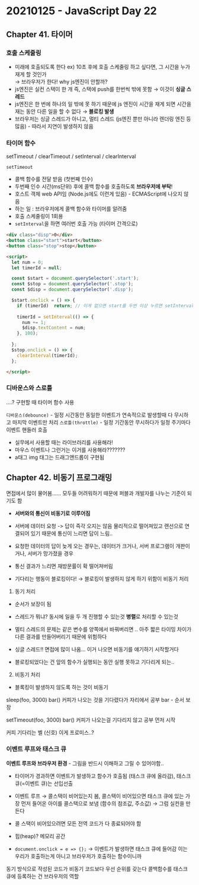 # 20210125 - JavaScript Day 22

## Chapter 41. 타이머
### 호출 스케줄링
- 미래에 호출되도록 한다 ex) 10초 후에 호출 스케줄링 하고 싶다면, 그 시간을 누가 재게 할 것인가  
  &#8594; 브라우저가 한다! why js엔진이 안할까? 
- js엔진은 실컨 스택이 한 개 즉, 스택에 push를 한번씩 밖에 못함 &#8594; 이것이 **싱글 스레드**
- js엔진은 한 번에 하나의 일 밖에 못 하기 때문에 js 엔진이 시간을 재게 되면 시간을 재는 동안 다른 일을 할 수 없다 &#8594; **블로킹 발생**
- 브라우저는 싱글 스레드가 아니고, 멀티 스레드 (js엔진 뿐만 아니라 렌더링 엔진 등 많음) - 따라서 지연이 발생하지 않음 

### 타이머 함수 
setTimeout / clearTimeout / setInterval / clearInterval

  `setTimeout` 
  - 콜백 함수를 전달 받음 (첫번째 인수)
  - 두번째 인수 시간(ms단위) 후에 콜백 함수를 호출하도록 **브라우저에 부탁**!
  - 호스트 객체 web API임 (Node.js에도 이런게 있음) - ECMAScript에 나오지 않음
  - 하는 일 : 브라우저에게 콜백 함수와 타이머를 알려줌 
  - 호출 스케줄링이 1회용 
  - `setInterval`을 하면 여러번 호출 가능 (타이머 간격으로)

  ```html
  <div class="disp">0</div>
  <button class="start">start</button>
  <button class="stop">stop</button>

  <script>
    let num = 0;
    let timerId = null;

    const $start = document.querySelector('.start');
    const $stop = document.querySelector('.stop');
    const $disp = document.querySelector('.disp');

    $start.onclick = () => {
      if (timerId)  return; // 이게 없으면 start를 두번 이상 누르면 setInterval이 복수로 생겨버림.. 그럼 num을 공유해서 더 빠르게 증가됨 또한 stop을 한번 누르면 제일 마지막에 생긴 inteval만 멈춤 
      
      timerId = setInterval(() => {
        num += 1;
        $disp.textContent = num;
      }, 100);
      
    };
    $stop.onclick = () => {
      clearInterval(timerId);
    };

  </script>

  ```


### 디바운스와 스로틀
....?
구현할 때 타이머 함수 사용

`디바운스(debounce)` - 일정 시간동안 동일한 이벤트가 연속적으로 발생할때 다 무시하고 마지막 이벤트만 처리
`스로틀(throttle)` - 일정 기간동안 무시하다가 일정 주기마다 이벤트 핸들러 호출

- 실무에서 사용할 때는 라이브러리를 사용해라!
- 마우스 이벤트나 그런거는 이거를 사용해라???????
- a태그 img 태그는 드래그앤드롭이 구현됨 

## Chapter 42. 비동기 프로그래밍
면접에서 많이 물어봄...... 모두들 어려워하기 때문에
퍼블과 개발자를 나누는 기준이 되기도 함

- **서버와의 통신이 비동기로 이루어짐**

- 서버에 데이터 요청 -> 답이 즉각 오지는 않음 물리적으로 떨어져있고 랜선으로 연결되어 있기 때문에 통신이 느리면 답이 느림.. 
- 요청한 데이터의 답이 늦게 오는 경우는, 데이터가 크거나, 서버 프로그램이 개판이거나, 서버가 망가졌을 경우 
- 통신 결과가 느리면 재방문률이 확 떨어져버림
- 기다리는 행동이 블로킹이다! &#8594; 블로킹이 발생하지 않게 하기 위함이 비동기 처리

1. 동기 처리 
  - 순서가 보장이 됨
   
- 스레드가 뭐냐? 동시에 일을 두 개 진행할 수 있는것 **병렬**로 처리할 수 있는것 
- 멀티 스레드의 문제는 같은 변수를 양쪽에서 바꿔버리면 .. 아주 짧은 타이밍 차이가 다른 결과를 만들어버리기 때문에 위험하다 
- 싱글 스레드!! 면접에 많이 나옴... 이거 나오면 비동기를 얘기하기 시작할거다 
- 블로킹되었다는 건 앞의 함수가 실행되는 동안 실행 못하고 기다리게 되는..

2. 비동기 처리
  - 블록킹이 발생하지 않도록 하는 것이 비동기 


sleep(foo, 3000)
bar()
커피가 나오는 것을 기다렸다가 자리에서 공부 bar - 순서 보장

setTimeout(foo, 3000)
bar()
커피가 나오는걸 기다리지 않고 공부 먼저 시작

커피 기다리는 벨 (신호) 이게 프로미스..?

### 이벤트 루프와 태스크 큐 
**이벤트 루프와 브라우저 환경** - 그림을 반드시 이해하고 그릴 수 있어야함..

- 타이머가 경과하면 이벤트가 발생하고 함수가 호출됨 (태스크 큐에 올라감), 태스크 큐(=이벤트 큐)는 선입선출
- 이벤트 루프 &#8594; 콜스택이 비어있는지 봄, 콜스택이 비어있으면 태스크 큐에 있는 가장 먼저 들어온 아이를 콜스택으로 보냄 (함수의 참조값, 주소값) &#8594; 그럼 실컨을 만든다
- 콜 스택이 비어있으려면 모든 전역 코드가 다 종료되어야 함
- 힙(heap)? 메모리 공간 

- `document.onclick = e => {};` &#8594; 이벤트가 발생하면 태스크 큐에 들어감 이는 우리가 호출하는게 아니고 브라우저가 호출하는 함수이니까 

동기 방식으로 작성된 코드가 비동기 코드보다 우선 순위를 갖는다 
콜백함수를 태스크 큐에 등록하는 건 브라우저의 역할
